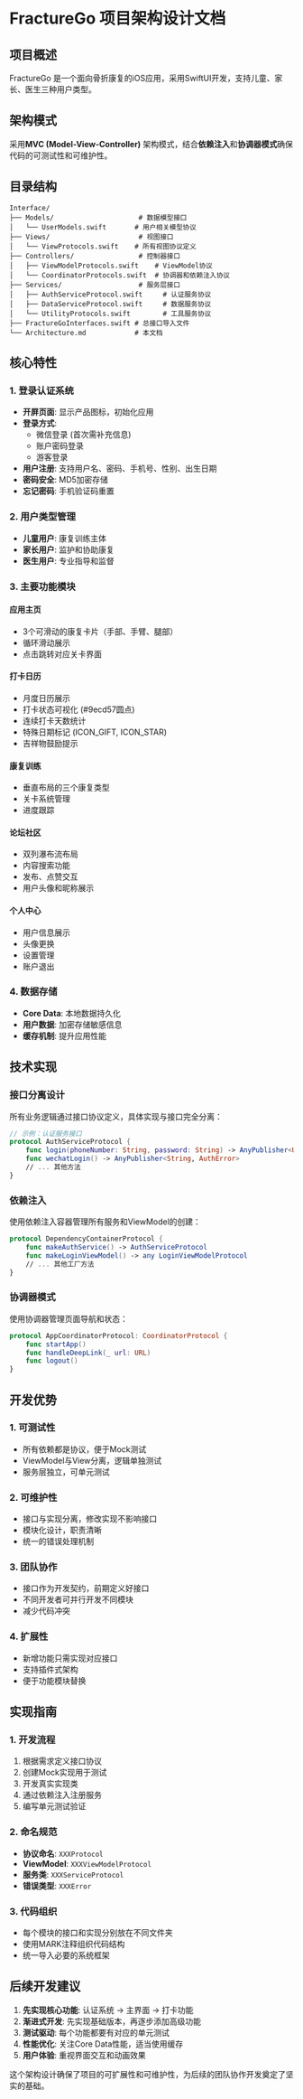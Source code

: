 # FractureGo 项目架构设计文档

## 项目概述
FractureGo 是一个面向骨折康复的iOS应用，采用SwiftUI开发，支持儿童、家长、医生三种用户类型。

## 架构模式
采用**MVC (Model-View-Controller)** 架构模式，结合**依赖注入**和**协调器模式**确保代码的可测试性和可维护性。

## 目录结构

```
Interface/
├── Models/                     # 数据模型接口
│   └── UserModels.swift       # 用户相关模型协议
├── Views/                      # 视图接口
│   └── ViewProtocols.swift    # 所有视图协议定义
├── Controllers/                # 控制器接口
│   ├── ViewModelProtocols.swift    # ViewModel协议
│   └── CoordinatorProtocols.swift  # 协调器和依赖注入协议
├── Services/                   # 服务层接口
│   ├── AuthServiceProtocol.swift     # 认证服务协议
│   ├── DataServiceProtocol.swift     # 数据服务协议
│   └── UtilityProtocols.swift        # 工具服务协议
├── FractureGoInterfaces.swift # 总接口导入文件
└── Architecture.md            # 本文档
```

## 核心特性

### 1. 登录认证系统
- **开屏页面**: 显示产品图标，初始化应用
- **登录方式**: 
  - 微信登录 (首次需补充信息)
  - 账户密码登录
  - 游客登录
- **用户注册**: 支持用户名、密码、手机号、性别、出生日期
- **密码安全**: MD5加密存储
- **忘记密码**: 手机验证码重置

### 2. 用户类型管理
- **儿童用户**: 康复训练主体
- **家长用户**: 监护和协助康复
- **医生用户**: 专业指导和监督

### 3. 主要功能模块

#### 应用主页
- 3个可滑动的康复卡片（手部、手臂、腿部）
- 循环滑动展示
- 点击跳转对应关卡界面

#### 打卡日历
- 月度日历展示
- 打卡状态可视化 (#9ecd57圆点)
- 连续打卡天数统计
- 特殊日期标记 (ICON_GIFT, ICON_STAR)
- 吉祥物鼓励提示

#### 康复训练
- 垂直布局的三个康复类型
- 关卡系统管理
- 进度跟踪

#### 论坛社区
- 双列瀑布流布局
- 内容搜索功能
- 发布、点赞交互
- 用户头像和昵称展示

#### 个人中心
- 用户信息展示
- 头像更换
- 设置管理
- 账户退出

### 4. 数据存储
- **Core Data**: 本地数据持久化
- **用户数据**: 加密存储敏感信息
- **缓存机制**: 提升应用性能

## 技术实现

### 接口分离设计
所有业务逻辑通过接口协议定义，具体实现与接口完全分离：

```swift
// 示例：认证服务接口
protocol AuthServiceProtocol {
    func login(phoneNumber: String, password: String) -> AnyPublisher<UserModelProtocol, AuthError>
    func wechatLogin() -> AnyPublisher<String, AuthError>
    // ... 其他方法
}
```

### 依赖注入
使用依赖注入容器管理所有服务和ViewModel的创建：

```swift
protocol DependencyContainerProtocol {
    func makeAuthService() -> AuthServiceProtocol
    func makeLoginViewModel() -> any LoginViewModelProtocol
    // ... 其他工厂方法
}
```

### 协调器模式
使用协调器管理页面导航和状态：

```swift
protocol AppCoordinatorProtocol: CoordinatorProtocol {
    func startApp()
    func handleDeepLink(_ url: URL)
    func logout()
}
```

## 开发优势

### 1. 可测试性
- 所有依赖都是协议，便于Mock测试
- ViewModel与View分离，逻辑单独测试
- 服务层独立，可单元测试

### 2. 可维护性
- 接口与实现分离，修改实现不影响接口
- 模块化设计，职责清晰
- 统一的错误处理机制

### 3. 团队协作
- 接口作为开发契约，前期定义好接口
- 不同开发者可并行开发不同模块
- 减少代码冲突

### 4. 扩展性
- 新增功能只需实现对应接口
- 支持插件式架构
- 便于功能模块替换

## 实现指南

### 1. 开发流程
1. 根据需求定义接口协议
2. 创建Mock实现用于测试
3. 开发真实实现类
4. 通过依赖注入注册服务
5. 编写单元测试验证

### 2. 命名规范
- **协议命名**: `XXXProtocol`
- **ViewModel**: `XXXViewModelProtocol`
- **服务类**: `XXXServiceProtocol`
- **错误类型**: `XXXError`

### 3. 代码组织
- 每个模块的接口和实现分别放在不同文件夹
- 使用MARK注释组织代码结构
- 统一导入必要的系统框架

## 后续开发建议

1. **先实现核心功能**: 认证系统 → 主界面 → 打卡功能
2. **渐进式开发**: 先实现基础版本，再逐步添加高级功能
3. **测试驱动**: 每个功能都要有对应的单元测试
4. **性能优化**: 关注Core Data性能，适当使用缓存
5. **用户体验**: 重视界面交互和动画效果

这个架构设计确保了项目的可扩展性和可维护性，为后续的团队协作开发奠定了坚实的基础。 